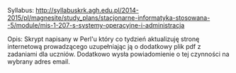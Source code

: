 Syllabus:
http://syllabuskrk.agh.edu.pl/2014-2015/pl/magnesite/study_plans/stacjonarne-informatyka-stosowana--5/module/mis-1-207-s-systemy-operacyjne-i-administracja

Opis:
Skrypt napisany w Perl'u który co tydzień aktualizuję stronę internetową prowadzącego uzupełniając ją o dodatkowy plik pdf z zadaniami dla uczniów. Dodatkowo wysła powiadomienie o tej czynności na wybrany adres email.
